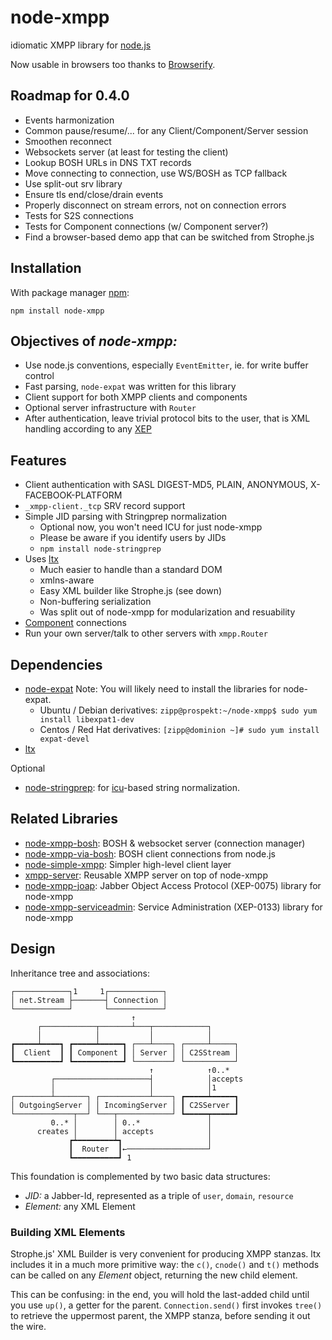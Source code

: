 # node-xmpp

idiomatic XMPP library for [node.js](http://nodejs.org/)

Now usable in browsers too thanks to [Browserify](https://github.com/substack/node-browserify).


## Roadmap for 0.4.0

* Events harmonization
* Common pause/resume/... for any Client/Component/Server session
* Smoothen reconnect
* Websockets server (at least for testing the client)
* Lookup BOSH URLs in DNS TXT records
* Move connecting to connection, use WS/BOSH as TCP fallback
* Use split-out srv library
* Ensure tls end/close/drain events
* Properly disconnect on stream errors, not on connection errors
* Tests for S2S connections
* Tests for Component connections (w/ Component server?)
* Find a browser-based demo app that can be switched from Strophe.js


## Installation

With package manager [npm](http://npmjs.org/):

    npm install node-xmpp


## Objectives of *node-xmpp:*

* Use node.js conventions, especially `EventEmitter`, ie. for write
  buffer control
* Fast parsing, `node-expat` was written for this library
* Client support for both XMPP clients and components
* Optional server infrastructure with `Router`
* After authentication, leave trivial protocol bits to the user, that
  is XML handling according to any
  [XEP](http://xmpp.org/xmpp-protocols/xmpp-extensions/)


## Features

* Client authentication with SASL DIGEST-MD5, PLAIN, ANONYMOUS, X-FACEBOOK-PLATFORM
* `_xmpp-client._tcp` SRV record support
* Simple JID parsing with Stringprep normalization
  * Optional now, you won't need ICU for just node-xmpp
  * Please be aware if you identify users by JIDs
  * `npm install node-stringprep`
* Uses [ltx](http://github.com/astro/ltx)
  * Much easier to handle than a standard DOM
  * xmlns-aware
  * Easy XML builder like Strophe.js (see down)
  * Non-buffering serialization
  * Was split out of node-xmpp for modularization and resuability
* [Component](http://xmpp.org/extensions/xep-0114.html) connections
* Run your own server/talk to other servers with `xmpp.Router`


## Dependencies

* [node-expat](http://github.com/astro/node-expat)
Note: You will likely need to install the libraries for node-expat.
  * Ubuntu / Debian derivatives:
    `zipp@prospekt:~/node-xmpp$ sudo yum install libexpat1-dev`
  * Centos / Red Hat derivatives:
    `[zipp@dominion ~]# sudo yum install expat-devel`
* [ltx](http://github.com/astro/ltx)

Optional

* [node-stringprep](http://github.com/astro/node-stringprep): for [icu](http://icu-project.org/)-based string normalization.


## Related Libraries

* [node-xmpp-bosh](http://code.google.com/p/node-xmpp-bosh/): BOSH & websocket server (connection manager)
* [node-xmpp-via-bosh](https://github.com/anoopc/node-xmpp-via-bosh/): BOSH client connections from node.js
* [node-simple-xmpp](https://github.com/arunoda/node-simple-xmpp/): Simpler high-level client layer
* [xmpp-server](https://github.com/superfeedr/xmpp-server/): Reusable XMPP server on top of node-xmpp
* [node-xmpp-joap](https://github.com/flosse/node-xmpp-joap/): Jabber Object Access Protocol (XEP-0075) library for node-xmpp
* [node-xmpp-serviceadmin](https://github.com/flosse/node-xmpp-serviceadmin/): Service Administration (XEP-0133) library for node-xmpp


## Design

Inheritance tree and associations:

    ┌────────────┐1     1┌────────────┐
    │ net.Stream ├───────┤ Connection │
    └────────────┘       └────────────┘
                               ↑
          ┌────────────┬───────┴───┬────────────┐
          │            │           │            │
    ┏━━━━━┷━━━━┓ ┏━━━━━┷━━━━━┓ ┌───┴────┐ ┌─────┴─────┐
    ┃  Client  ┃ ┃ Component ┃ │ Server │ │ C2SStream │
    ┗━━━━━━━━━━┛ ┗━━━━━━━━━━━┛ └────────┘ └───────────┘
                                   ↑            ↑0..*
             ┌─────────────────────┤            │accepts
             │                     │            │1
    ┌────────┴───────┐ ┌───────────┴────┐ ┏━━━━━┷━━━━━┓
    │ OutgoingServer │ │ IncomingServer │ ┃ C2SServer ┃
    └─────────────┬──┘ └───┬────────────┘ ┗━━━━━┯━━━━━┛
             0..* │        │ 0..*               │
          creates │        │ accepts            │
                 ┏┷━━━━━━━━┷┓                   │
                 ┃  Router  ┃←──────────────────┘
                 ┗━━━━━━━━━━┛ 1


This foundation is complemented by two basic data structures:

* *JID:* a Jabber-Id, represented as a triple of `user`, `domain`,
   `resource`
* *Element:* any XML Element


### Building XML Elements

Strophe.js' XML Builder is very convenient for producing XMPP
stanzas. ltx includes it in a much more primitive way: the
`c()`, `cnode()` and `t()` methods can be called on any *Element*
object, returning the new child element.

This can be confusing: in the end, you will hold the last-added child
until you use `up()`, a getter for the parent. `Connection.send()`
first invokes `tree()` to retrieve the uppermost parent, the XMPP
stanza, before sending it out the wire.
